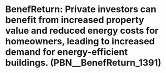 # BenefReturn: __Private investors can benefit from increased property value and reduced energy costs for homeowners, leading to increased demand for energy-efficient buildings.__ (PBN__BenefReturn_1391)

